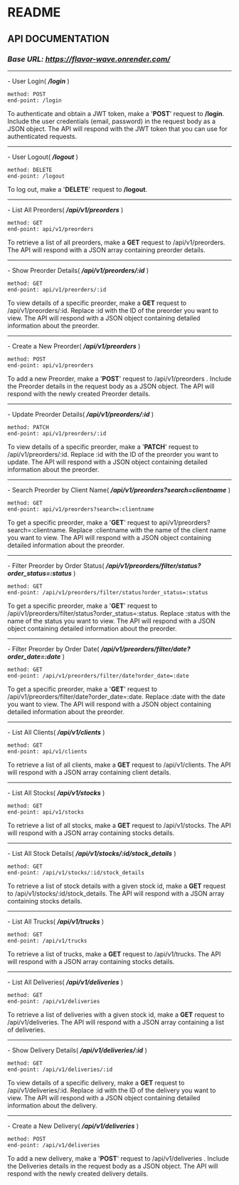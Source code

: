 # README

## API DOCUMENTATION

### <i>Base URL: https://flavor-wave.onrender.com/ </i>

<hr/>
- User Login( <i><b>/login</b></i> )

    method: POST
    end-point: /login

  To authenticate and obtain a JWT token, make a '<b>POST</b>' request to <b>/login</b>. Include the user credentials (email, password) in the request body as a JSON object. The API will respond with the JWT token that you can use for authenticated requests.

<hr/>
- User Logout( <i><b>/logout</b></i> )

    method: DELETE
    end-point: /logout

  To log out, make a '<b>DELETE</b>' request to <b>/logout</b>.

<hr/>
- List All Preorders( <i><b>/api/v1/preorders</b></i> )

    method: GET
    end-point: api/v1/preorders

  To retrieve a list of all preorders, make a <b>GET</b> request to /api/v1/preorders. The API will respond with a JSON array containing preorder details.

<hr/>
- Show Preorder Details( <i><b>/api/v1/preorders/:id</b></i> )

    method: GET
    end-point: api/v1/preorders/:id

  To view details of a specific preorder, make a <b>GET</b> request to /api/v1/preorders/:id. Replace :id with the ID of the preorder you want to view. The API will respond with a JSON object containing detailed information about the preorder.

<hr/>
- Create a New Preorder( <i><b>/api/v1/preorders</b></i> )

    method: POST
    end-point: api/v1/preorders

  To add a new Preorder, make a '<b>POST</b>' request to /api/v1/preorders . Include the Preorder details in the request body as a JSON object. The API will respond with the newly created Preorder details.

<hr/>
- Update Preorder Details( <i><b>/api/v1/preorders/:id</b></i> )

    method: PATCH
    end-point: api/v1/preorders/:id

  To view details of a specific preorder, make a '<b>PATCH</b>' request to /api/v1/preorders/:id. Replace :id with the ID of the preorder you want to update. The API will respond with a JSON object containing detailed information about the preorder.

<hr/>
- Search Preorder by Client Name( <i><b>/api/v1/preorders?search=clientname</b></i> )

    method: GET
    end-point: api/v1/preorders?search=:clientname

  To get a specific preorder, make a '<b>GET</b>' request to api/v1/preorders?search=:clientname. Replace :clientname with the name of the client name you want to view. The API will respond with a JSON object containing detailed information about the preorder.

<hr/>
- Filter Preorder by Order Status( <i><b>/api/v1/preorders/filter/status?order_status=:status</b></i> )

    method: GET
    end-point: /api/v1/preorders/filter/status?order_status=:status

  To get a specific preorder, make a '<b>GET</b>' request to /api/v1/preorders/filter/status?order_status=:status. Replace :status with the name of the status you want to view. The API will respond with a JSON object containing detailed information about the preorder.

<hr/>
- Filter Preorder by Order Date( <i><b>/api/v1/preorders/filter/date?order_date=:date</b></i> )

    method: GET
    end-point: /api/v1/preorders/filter/date?order_date=:date

  To get a specific preorder, make a '<b>GET</b>' request to /api/v1/preorders/filter/date?order_date=:date. Replace :date with the date you want to view. The API will respond with a JSON object containing detailed information about the preorder.

<hr/>
- List All Clients( <i><b>/api/v1/clients</b></i> )

    method: GET
    end-point: api/v1/clients

  To retrieve a list of all clients, make a <b>GET</b> request to /api/v1/clients. The API will respond with a JSON array containing client details.

<hr/>
- List All Stocks( <i><b>/api/v1/stocks</b></i> )

    method: GET
    end-point: api/v1/stocks

  To retrieve a list of all stocks, make a <b>GET</b> request to /api/v1/stocks. The API will respond with a JSON array containing stocks details.

<hr/>
- List All Stock Details( <i><b>/api/v1/stocks/:id/stock_details</b></i> )

    method: GET
    end-point: /api/v1/stocks/:id/stock_details

  To retrieve a list of stock details with a given stock id, make a <b>GET</b> request to /api/v1/stocks/:id/stock_details. The API will respond with a JSON array containing stocks details.

<hr/>
- List All Trucks( <i><b>/api/v1/trucks</b></i> )

    method: GET
    end-point: /api/v1/trucks

  To retrieve a list of trucks, make a <b>GET</b> request to /api/v1/trucks. The API will respond with a JSON array containing stocks details.

<hr/>
- List All Deliveries( <i><b>/api/v1/deliveries</b></i> )

    method: GET
    end-point: /api/v1/deliveries

  To retrieve a list of deliveries with a given stock id, make a <b>GET</b> request to /api/v1/deliveries. The API will respond with a JSON array containing a list of deliveries.

<hr/>
- Show Delivery Details( <i><b>/api/v1/deliveries/:id</b></i> )

    method: GET
    end-point: /api/v1/deliveries/:id

  To view details of a specific delivery, make a <b>GET</b> request to /api/v1/deliveries/:id. Replace :id with the ID of the delivery you want to view. The API will respond with a JSON object containing detailed information about the delivery.

<hr/>
- Create a New Delivery( <i><b>/api/v1/deliveries</b></i> )

    method: POST
    end-point: /api/v1/deliveries

  To add a new delivery, make a '<b>POST</b>' request to /api/v1/deliveries . Include the Deliveries details in the request body as a JSON object. The API will respond with the newly created delivery details.


<br>